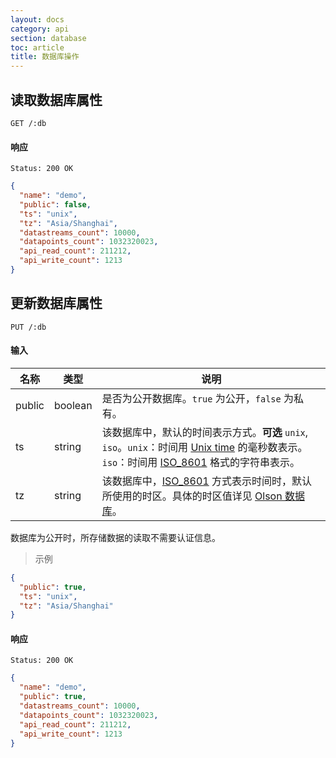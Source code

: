 ```yaml
---
layout: docs
category: api
section: database
toc: article
title: 数据库操作
---
```


## 读取数据库属性

```
GET /:db
```

#### 响应

```
Status: 200 OK
```

```json
{
  "name": "demo",
  "public": false,
  "ts": "unix",
  "tz": "Asia/Shanghai",
  "datastreams_count": 10000,
  "datapoints_count": 1032320023,
  "api_read_count": 211212,
  "api_write_count": 1213
}
```

## 更新数据库属性

```
PUT /:db
```

#### 输入

| 名称        | 类型             | 说明 |
| ---------- | ---------------- | ------------ |
| public     | boolean          | 是否为公开数据库。`true` 为公开，`false` 为私有。 |
| ts         | string           | 该数据库中，默认的时间表示方式。**可选** `unix`, `iso`。`unix`：时间用 [Unix time][unix_time] 的毫秒数表示。`iso`：时间用 [ISO_8601][iso8601] 格式的字符串表示。 |
| tz         | string           | 该数据库中，[ISO_8601][iso8601] 方式表示时间时，默认所使用的时区。具体的时区值详见 [Olson 数据库][olson]。 |

数据库为公开时，所存储数据的读取不需要认证信息。

> 示例

```json
{
  "public": true,
  "ts": "unix",
  "tz": "Asia/Shanghai"
}
```

#### 响应

```
Status: 200 OK
```

```json
{
  "name": "demo",
  "public": true,
  "datastreams_count": 10000,
  "datapoints_count": 1032320023,
  "api_read_count": 211212,
  "api_write_count": 1213
}
```

[auth]:/v2/auth/overview.html
[olson]: https://en.wikipedia.org/wiki/List_of_tz_database_time_zones
[unix_time]: http://en.wikipedia.org/wiki/Unix_time
[iso8601]: http://en.wikipedia.org/wiki/ISO_8601

